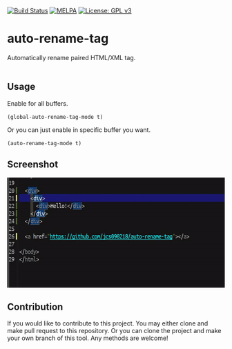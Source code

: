 [![Build Status](https://travis-ci.com/jcs090218/auto-rename-tag.svg?branch=master)](https://travis-ci.com/jcs090218/auto-rename-tag)
[![MELPA](https://melpa.org/packages/auto-rename-tag-badge.svg)](https://melpa.org/#/auto-rename-tag)
[![License: GPL v3](https://img.shields.io/badge/License-GPL%20v3-blue.svg)](https://www.gnu.org/licenses/gpl-3.0)


# auto-rename-tag #

Automatically rename paired HTML/XML tag. <br/><br/>


## Usage ##
Enable for all buffers.
```
(global-auto-rename-tag-mode t)
```
Or you can just enable in specific buffer you want.
```
(auto-rename-tag-mode t)
```


## Screenshot ##
<img src="./screenshot/auto-rename-tag-demo.gif" width="600" height="255"/>


## Contribution ##
If you would like to contribute to this project. You may either
clone and make pull request to this repository. Or you can
clone the project and make your own branch of this tool. Any
methods are welcome!
